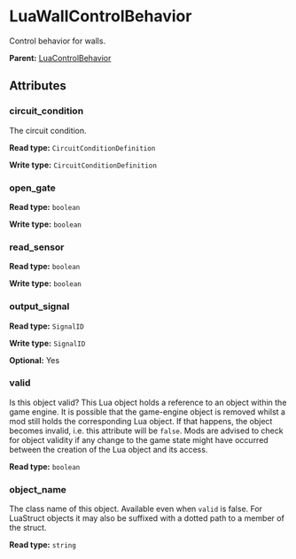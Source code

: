 # LuaWallControlBehavior

Control behavior for walls.

**Parent:** [LuaControlBehavior](LuaControlBehavior.md)

## Attributes

### circuit_condition

The circuit condition.

**Read type:** `CircuitConditionDefinition`

**Write type:** `CircuitConditionDefinition`

### open_gate

**Read type:** `boolean`

**Write type:** `boolean`

### read_sensor

**Read type:** `boolean`

**Write type:** `boolean`

### output_signal

**Read type:** `SignalID`

**Write type:** `SignalID`

**Optional:** Yes

### valid

Is this object valid? This Lua object holds a reference to an object within the game engine. It is possible that the game-engine object is removed whilst a mod still holds the corresponding Lua object. If that happens, the object becomes invalid, i.e. this attribute will be `false`. Mods are advised to check for object validity if any change to the game state might have occurred between the creation of the Lua object and its access.

**Read type:** `boolean`

### object_name

The class name of this object. Available even when `valid` is false. For LuaStruct objects it may also be suffixed with a dotted path to a member of the struct.

**Read type:** `string`

